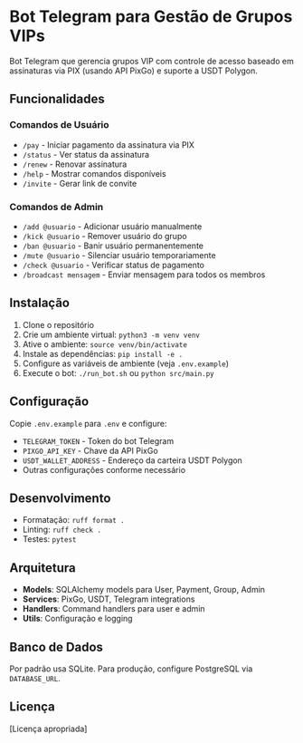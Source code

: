 # Bot Telegram para Gestão de Grupos VIPs

Bot Telegram que gerencia grupos VIP com controle de acesso baseado em assinaturas via PIX (usando API PixGo) e suporte a USDT Polygon.

## Funcionalidades

### Comandos de Usuário
- `/pay` - Iniciar pagamento da assinatura via PIX
- `/status` - Ver status da assinatura
- `/renew` - Renovar assinatura
- `/help` - Mostrar comandos disponíveis
- `/invite` - Gerar link de convite

### Comandos de Admin
- `/add @usuario` - Adicionar usuário manualmente
- `/kick @usuario` - Remover usuário do grupo
- `/ban @usuario` - Banir usuário permanentemente
- `/mute @usuario` - Silenciar usuário temporariamente
- `/check @usuario` - Verificar status de pagamento
- `/broadcast mensagem` - Enviar mensagem para todos os membros

## Instalação

1. Clone o repositório
2. Crie um ambiente virtual: `python3 -m venv venv`
3. Ative o ambiente: `source venv/bin/activate`
4. Instale as dependências: `pip install -e .`
5. Configure as variáveis de ambiente (veja `.env.example`)
6. Execute o bot: `./run_bot.sh` ou `python src/main.py`

## Configuração

Copie `.env.example` para `.env` e configure:

- `TELEGRAM_TOKEN` - Token do bot Telegram
- `PIXGO_API_KEY` - Chave da API PixGo
- `USDT_WALLET_ADDRESS` - Endereço da carteira USDT Polygon
- Outras configurações conforme necessário

## Desenvolvimento

- Formatação: `ruff format .`
- Linting: `ruff check .`
- Testes: `pytest`

## Arquitetura

- **Models**: SQLAlchemy models para User, Payment, Group, Admin
- **Services**: PixGo, USDT, Telegram integrations
- **Handlers**: Command handlers para user e admin
- **Utils**: Configuração e logging

## Banco de Dados

Por padrão usa SQLite. Para produção, configure PostgreSQL via `DATABASE_URL`.

## Licença

[Licença apropriada]